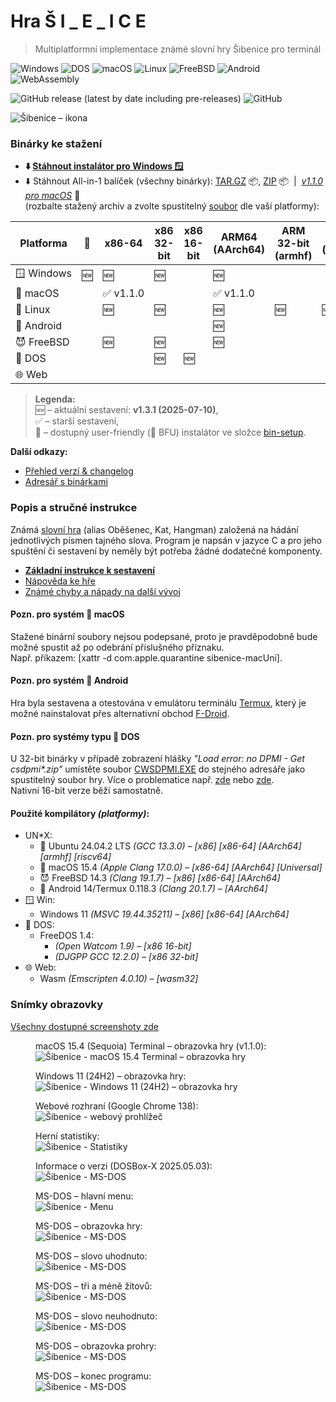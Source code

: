 # Hra&nbsp;Š&nbsp;I&nbsp;\_&nbsp;E&nbsp;_&nbsp;I&nbsp;C&nbsp;E

> Multiplatformní implementace známé slovní hry Šibenice pro terminál

![Windows](https://img.shields.io/badge/OS-Windows-lightgrey?logo=pcgamingwiki&logoColor=white)
![DOS](https://img.shields.io/badge/OS-DOS-lightgrey?logo=d&logoColor=white)
![macOS](https://img.shields.io/badge/OS-macOS-black?logo=apple&logoColor=white)
![Linux](https://img.shields.io/badge/OS-Linux-black?logo=linux&logoColor=white)
![FreeBSD](https://img.shields.io/badge/OS-FreeBSD-black?logo=freebsd&logoColor=white)
![Android](https://img.shields.io/badge/OS-Android-3DDC84?logo=android&logoColor=white)
![WebAssembly](https://img.shields.io/badge/Web-Assembly-654FF0?logo=webassembly&logoColor=white)

![GitHub release (latest by date including pre-releases)](https://img.shields.io/github/v/release/ma-ta/hra-sibenice?include_prereleases)
![GitHub](https://img.shields.io/github/license/ma-ta/hra-sibenice)

![Šibenice – ikona](/res/github.png)


### Binárky ke stažení

- **⬇️&nbsp;[Stáhnout instalátor pro Windows&nbsp;🪟](//github.com/ma-ta/hra-sibenice/releases/download/v1.3.1/sibenice-setupwin.exe)**
- ⬇️&nbsp;Stáhnout All-in-1 balíček (všechny binárky): 
  [TAR.GZ](//github.com/ma-ta/hra-sibenice/releases/download/v1.3.1/sibenice-bin.tar.gz)&nbsp;📦, 
  [ZIP](//github.com/ma-ta/hra-sibenice/releases/download/v1.3.1/sibenice-bin.zip)&nbsp;📦&nbsp;&nbsp;|&nbsp;&nbsp;<span title="verze 1.1.0 s binárkou pro macOS">*[v1.1.0 pro macOS](https://github.com/ma-ta/hra-sibenice/releases/tag/v1.1.0)*&nbsp;🍎</span><br>
  (rozbalte stažený archiv a zvolte spustitelný [soubor](https://github.com/ma-ta/hra-sibenice/blob/v1.3.1/bin/#readme) dle vaší platformy):

| Platforma       | <span title="Instalátor">💽</span> | x86-64          | x86<br>32-bit  | x86<br>16-bit      | ARM64<br>(AArch64) | ARM 32-bit<br>(armhf) | RISC-V<br>(riscv64) | <span title="WebAssembly">Wasm<br>(wasm32)</span>
|-----------------|------------------------------------|-----------------|----------------|--------------------|--------------------|-----------------------|---------------------|--------------------------------------------------
| 🪟&nbsp;Windows | 🆕                                 | 🆕             | 🆕             |                    | 🆕                 |                       |                     |
| 🍎&nbsp;macOS   |                                    | ✅&nbsp;v1.1.0  |                |                    | ✅&nbsp;v1.1.0     |                       |                     |
| 🐧&nbsp;Linux   |                                    | 🆕              | 🆕            |                    | 🆕                 | 🆕                   | 🆕                  |
| 🤖&nbsp;Android |                                    |                 |                |                    | 🆕                 |                       |                     |
| 😈&nbsp;FreeBSD |                                    | 🆕              | 🆕            |                    | 🆕                 |                       |                     |
| 💾&nbsp;DOS     |                                    |                 | 🆕             | 🆕                 |                    |                       |                     |
| 🌐&nbsp;Web     |                                    |                 |                |                    |                    |                       |                     | 🆕

> **Legenda:**  
🆕&nbsp;–&nbsp;aktuální sestavení: **v1.3.1 (2025-07-10)**,  
✅&nbsp;–&nbsp;starší sestavení,  
💽&nbsp;–&nbsp;dostupný user-friendly (🐤 BFU) instalátor ve složce [bin-setup](https://github.com/ma-ta/hra-sibenice/tree/v1.3.1/bin-setup).

**Další odkazy:**
- [Přehled verzí &amp; changelog](//github.com/ma-ta/hra-sibenice/releases)
- [Adresář s binárkami](https://github.com/ma-ta/hra-sibenice/tree/v1.3.1/bin)


### Popis a stručné instrukce
Známá <a title="Wikipedie" href="//cs.wikipedia.org/wiki/%C5%A0ibenice_(hra)">slovní hra</a> (alias Oběšenec, Kat, Hangman) založená na hádání jednotlivých písmen tajného slova.
Program je napsán v jazyce C a pro jeho spuštění či sestavení by neměly být potřeba žádné dodatečné komponenty.

- **[Základní instrukce k sestavení](https://github.com/ma-ta/hra-sibenice/blob/v1.3.1/how_make.md)**
- [Nápověda ke hře](https://github.com/ma-ta/hra-sibenice/blob/v1.3.1/res/napoveda.md)
- [Známé chyby a nápady na další vývoj](https://github.com/ma-ta/hra-sibenice/blob/v1.3.1/res/poznamky.md)

#### Pozn. pro systém 🍎&nbsp;macOS
Stažené binární soubory nejsou podepsané, proto je pravděpodobně bude možné spustit až po odebrání příslušného příznaku.<br>
Např. příkazem: [xattr -d com.apple.quarantine sibenice-macUni].

#### Pozn. pro systém 🤖&nbsp;Android
Hra byla sestavena a otestována v emulátoru terminálu [Termux](https://termux.dev/en/), který je možné
nainstalovat přes alternativní obchod [F-Droid](https://f-droid.org/en/packages/com.termux/).

#### Pozn. pro systémy typu 💾&nbsp;DOS
U 32-bit binárky v případě zobrazení hlášky *"Load error: no DPMI - Get csdpmi\*.zip"* umístěte soubor [CWSDPMI.EXE](/bin/CWSDPMI.EXE) do stejného adresáře jako spustitelný soubor hry. Více o problematice např. [zde](//en.wikipedia.org/wiki/CWSDPMI) nebo [zde](https://sandmann.dotster.com/cwsdpmi/).  
Nativní 16-bit verze běží samostatně.

#### Použité kompilátory *(platformy)*:
- UN*X:
  - 🐧&nbsp;Ubuntu 24.04.2 LTS *(GCC 13.3.0) &ndash; [x86] [x86-64] [AArch64] [armhf] [riscv64]*
  - 🍎&nbsp;macOS 15.4 *(Apple Clang 17.0.0) &ndash; [x86-64] [AArch64] [Universal]*
  - 😈&nbsp;FreeBSD 14.3 *(Clang 19.1.7) &ndash; [x86] [x86-64] [AArch64]*
  - 🤖&nbsp;Android 14/Termux 0.118.3 *(Clang 20.1.7) &ndash; [AArch64]*
- 🪟&nbsp;Win:
  - Windows 11 *(MSVC 19.44.35211) &ndash; [x86] [x86-64] [AArch64]*
- 💾&nbsp;DOS:
  - FreeDOS 1.4:
    - *(Open Watcom 1.9) &ndash; [x86 16-bit]*
    - *(DJGPP GCC 12.2.0) &ndash; [x86 32-bit]*
- 🌐&nbsp;Web:
  - Wasm *(Emscripten 4.0.10) &ndash; [wasm32]*

### Snímky obrazovky

[Všechny dostupné screenshoty zde](https://github.com/ma-ta/hra-sibenice/tree/v1.3.1/res/screenshots)

<figure>
  <figcaption>macOS 15.4 (Sequoia) Terminal&nbsp;&ndash;&nbsp;obrazovka hry (v1.1.0):</figcaption>
  <img src="res/screenshots/hra-macos.png" alt="Šibenice - macOS 15.4 Terminal&nbsp;&ndash;&nbsp;obrazovka hry">
</figure>

<figure>
  <figcaption>Windows 11 (24H2)&nbsp;&ndash;&nbsp;obrazovka hry:</figcaption>
  <img src="res/screenshots/hra-win.png" alt="Šibenice - Windows 11 (24H2)&nbsp;&ndash;&nbsp;obrazovka hry">
</figure>

<figure>
  <figcaption>Webové rozhraní (Google Chrome 138):</figcaption>
  <img src="res/screenshots/hra-web.png" alt="Šibenice - webový prohlížeč">
</figure>

<figure>
  <figcaption>Herní statistiky:</figcaption>
  <img src="res/screenshots/kronika.png" alt="Šibenice - Statistiky">
</figure>

<figure>
  <figcaption>Informace o verzi (DOSBox-X 2025.05.03):</figcaption>
  <img src="res/screenshots/prepinace-dos.png" alt="Šibenice - MS-DOS">
</figure>

<figure>
  <figcaption>MS-DOS&nbsp;&ndash;&nbsp;hlavní menu:</figcaption>
  <img src="res/screenshots/menu-dos.png" alt="Šibenice - Menu">
</figure>

<figure>
  <figcaption>MS-DOS&nbsp;&ndash;&nbsp;obrazovka hry:</figcaption>
  <img src="res/screenshots/hra-dos.png" alt="Šibenice - MS-DOS">
</figure>

<figure>
  <figcaption>MS-DOS&nbsp;&ndash;&nbsp;slovo uhodnuto:</figcaption>
  <img src="res/screenshots/uhodl-dos.png" alt="Šibenice - MS-DOS">
</figure>

<figure>
  <figcaption>MS-DOS&nbsp;&ndash;&nbsp;tři a méně žitovů:</figcaption>
  <img src="res/screenshots/malozivotu-dos.png" alt="Šibenice - MS-DOS">
</figure>

<figure>
  <figcaption>MS-DOS&nbsp;&ndash;&nbsp;slovo neuhodnuto:</figcaption>
  <img src="res/screenshots/neuhodl-dos.png" alt="Šibenice - MS-DOS">
</figure>

<figure>
  <figcaption>MS-DOS&nbsp;&ndash;&nbsp;obrazovka prohry:</figcaption>
  <img src="res/screenshots/prohra2-dos.png" alt="Šibenice - MS-DOS">
</figure>

<figure>
  <figcaption>MS-DOS&nbsp;&ndash;&nbsp;konec programu:</figcaption>
  <img src="res/screenshots/konec-dos.png" alt="Šibenice - MS-DOS">
</figure>
